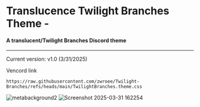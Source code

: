 # Translucence Twilight Branches Theme -
#### A translucent/Twilight Branches Discord theme
<hr>

Current version: v1.0 (3/31/2025)

Vencord link
```
https://raw.githubusercontent.com/zwroee/Twilight-Branches/refs/heads/main/TwilightBranches.theme.css
```

![metabackground2](https://github.com/user-attachments/assets/ac7ede88-31f5-4be2-8bc5-76da879bbb20)
![Screenshot 2025-03-31 162254](https://github.com/user-attachments/assets/2fa0bcb6-fdd6-42a4-9ae0-0d1374d16e92)
